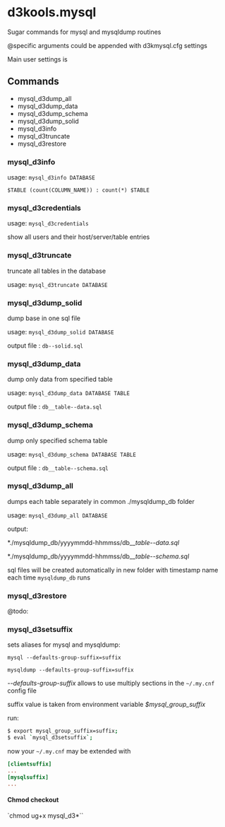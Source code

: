 
# d3kools.mysql

Sugar commands for mysql and mysqldump routines

@specific arguments could be appended with d3kmysql.cfg settings

Main user settings is 

## Commands
* mysql_d3dump_all
* mysql_d3dump_data
* mysql_d3dump_schema
* mysql_d3dump_solid
* mysql_d3info
* mysql_d3truncate
* mysql_d3restore

### mysql_d3info
usage: `mysql_d3info DATABASE`

```$TABLE (count(COLUMN_NAME)) : count(*) $TABLE```

### mysql_d3credentials
usage: `mysql_d3credentials`

show all users and their host/server/table entries

### mysql_d3truncate
truncate all tables in the database

usage: `mysql_d3truncate DATABASE`

### mysql_d3dump_solid
dump base in one sql file

usage: `mysql_d3dump_solid DATABASE`

output file : `db--solid.sql`

### mysql_d3dump_data
dump only data from specified table

usage: `mysql_d3dump_data DATABASE TABLE`

output file : `db__table--data.sql`

### mysql_d3dump_schema
dump only specified schema table

usage: `mysql_d3dump_schema DATABASE TABLE`

output file : `db__table--schema.sql`

### mysql_d3dump_all
dumps each table separately in common ./mysqldump_db folder

usage: `mysql_d3dump_all DATABASE`

output:

*./mysqldump_db/yyyymmdd-hhmmss/db__*table--data.sql*

*./mysqldump_db/yyyymmdd-hhmmss/db__*table--schema.sql*

sql files will be created automatically in new folder with timestamp name each time `mysqldump_db` runs

### mysql_d3restore

@todo:

### mysql_d3setsuffix
sets aliases for mysql and mysqldump:

`mysql --defaults-group-suffix=suffix`

`mysqldump --defaults-group-suffix=suffix`

*--defaults-group-suffix* allows to use multiply sections in the `~/.my.cnf` config file

suffix value is taken from environment variable *$mysql_group_suffix*

run:

```bash
$ export mysql_group_suffix=suffix;
$ eval `mysql_d3setsuffix`;
```

now your `~/.my.cnf` may be extended with

```ini
[clientsuffix]
...
[mysqlsuffix]
...
```

#### Chmod checkout
`chmod ug+x mysql_d3*``
